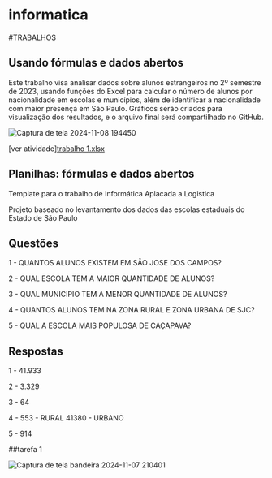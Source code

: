 # informatica

#TRABALHOS

## Usando fórmulas e dados abertos

Este trabalho visa analisar dados sobre alunos estrangeiros no 2º semestre de 2023, usando funções do Excel para calcular o número de alunos por nacionalidade em escolas e municípios, além de identificar a nacionalidade com maior presença em São Paulo. Gráficos serão criados para visualização dos resultados, e o arquivo final será compartilhado no GitHub.

![Captura de tela 2024-11-08 194450](https://github.com/user-attachments/assets/8c712f62-41da-4cc3-9961-168c664a0160)

[ver atividade][trabalho 1.xlsx](https://github.com/user-attachments/files/17684819/trabalho.1.xlsx)


## Planilhas: fórmulas e dados abertos

Template para o trabalho de Informática Aplacada a Logistica 

Projeto baseado no levantamento dos dados das escolas estaduais do Estado de São Paulo

## Questões  
1 - QUANTOS ALUNOS EXISTEM EM SÃO JOSE DOS CAMPOS?

2 - QUAL ESCOLA TEM A MAIOR QUANTIDADE DE ALUNOS?

3 - QUAL MUNICIPIO TEM A MENOR QUANTIDADE DE ALUNOS?

4 - QUANTOS ALUNOS TEM NA ZONA RURAL E ZONA URBANA DE SJC?

5 - QUAL A ESCOLA MAIS POPULOSA DE CAÇAPAVA?

## Respostas

1 - 41.933

2 - 3.329

3 - 64

4 - 553 - RURAL
 41380 - URBANO
    
5 - 914     

##tarefa 1

 ![Captura de tela bandeira 2024-11-07 210401](https://github.com/user-attachments/assets/d22f1786-4349-4112-95de-5a087e529023)

